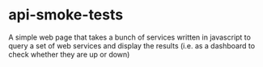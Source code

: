 # api-smoke-tests
A simple web page that takes a bunch of services written in javascript to query a set of web services and display the results (i.e. as a dashboard to check whether they are up or down)

